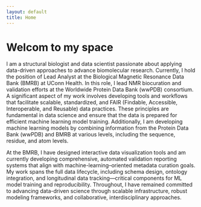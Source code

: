 ```yaml
---
layout: default
title: Home
---
```



# Welcom to my space


I am a structural biologist and data scientist passionate about applying data-driven approaches to advance biomolecular research. Currently, I hold the position of Lead Analyst at the Biological Magnetic Resonance Data Bank (BMRB) at UConn Health. In this role, I lead NMR biocuration and validation efforts at the Worldwide Protein Data Bank (wwPDB) consortium. A significant aspect of my work involves developing tools and workflows that facilitate scalable, standardized, and FAIR (Findable, Accessible, Interoperable, and Reusable) data practices. These principles are fundamental in data science and ensure that the data is prepared for efficient machine learning model training. Additionally, I am developing machine learning models by combining information from the Protein Data Bank (wwPDB) and BMRB at various levels, including the sequence, residue, and atom levels.

At the BMRB, I have designed interactive data visualization tools and am currently developing comprehensive, automated validation reporting systems that align with machine-learning–oriented metadata curation goals. My work spans the full data lifecycle, including schema design, ontology integration, and longitudinal data tracking—critical components for ML model training and reproducibility. Throughout, I have remained committed to advancing data-driven science through scalable infrastructure, robust modeling frameworks, and collaborative, interdisciplinary approaches.
